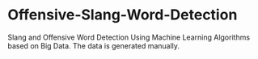 # Offensive-Slang-Word-Detection
Slang and Offensive Word Detection Using Machine Learning Algorithms based on Big Data. The data is generated manually.
